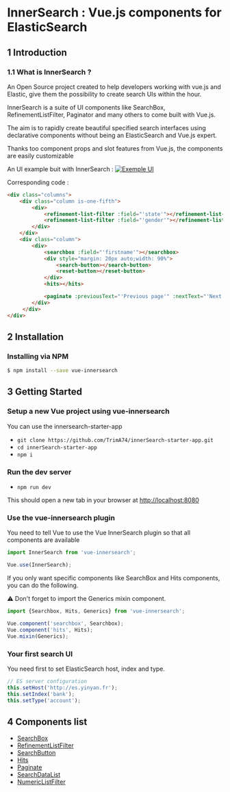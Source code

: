 # InnerSearch : Vue.js components for ElasticSearch

## 1 Introduction
### 1.1 What is InnerSearch ?

An Open Source project created to help developers working with vue.js and Elastic, give them the possibility to create search UIs within the hour.

InnerSearch is a suite of UI components like SearchBox, RefinementListFilter, Paginator and many others to come built with Vue.js.

The aim is to rapidly create beautiful specified search interfaces using declarative components without being an ElasticSearch and Vue.js expert.

Thanks too component props and slot features from Vue.js, the components are easily customizable

An UI example buit with InnerSearch : 
[![Exemple UI](https://raw.githubusercontent.com/InnerSearch/vue-innersearch/master/docs/images/exemple-ui.png)]()

Corresponding code : 
```html
<div class="columns">
    <div class="column is-one-fifth">
        <div>
            <refinement-list-filter :field="'state'"></refinement-list-filter>
            <refinement-list-filter :field="'gender'"></refinement-list-filter>
        </div>
    </div>
    <div class="column">
        <div>
            <searchbox :field="'firstname'"></searchbox>
            <div style="margin: 20px auto;width: 90%">
                <search-button></search-button>
                <reset-button></reset-button>
            </div>
            <hits></hits>

            <paginate :previousText="'Previous page'" :nextText="'Next page'" :size="10"></paginate>
        </div>
     </div>
</div>
```

## 2 Installation
### Installing via NPM
```bash
$ npm install --save vue-innersearch
```

## 3 Getting Started
### Setup a new Vue project using vue-innersearch
You can use the innersearch-starter-app 
- `git clone https://github.com/TrimA74/innerSearch-starter-app.git`
- `cd innerSearch-starter-app`
- `npm i`
### Run the dev server
- `npm run dev`

This should open a new tab in your browser at [http://localhost:8080](http://localhost:8080) 

### Use the vue-innersearch plugin

You need to tell Vue to use the Vue InnerSearch plugin so that all components are available

```javascript
import InnerSearch from 'vue-innersearch';

Vue.use(InnerSearch);
```

If you only want specific components like SearchBox and Hits components, you can do the following.

:warning: Don't forget to import the Generics mixin component.

```javascript
import {Searchbox, Hits, Generics} from 'vue-innersearch';

Vue.component('searchbox', Searchbox);
Vue.component('hits', Hits);
Vue.mixin(Generics);
```

### Your first search UI
You need first to set ElasticSearch host, index and type. 

```javascript
// ES server configuration
this.setHost('http://es.yinyan.fr');
this.setIndex('bank');
this.setType('account');
```





## 4 Components list
- [SearchBox](components/searchbox.md)
- [RefinementListFilter](components/refinementListFilter.md)
- [SearchButton](components/searchButton.md)
- [Hits](components/hits.md)
- [Paginate](components/paginate.md)
- [SearchDataList](components/searchDataList.md)
- [NumericListFilter](components/numericListFilter.md)







